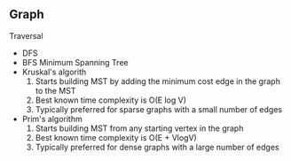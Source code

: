 ## Graph
Traversal
  - DFS
  - BFS
Minimum Spanning Tree
  - Kruskal's algorith
    1. Starts building MST by adding the minimum cost edge in the graph to the MST
    2. Best known time complexity is O(E log V)
    3. Typically preferred for sparse graphs with a small number of edges
  - Prim's algorithm
    1. Starts building MST from any starting vertex in the graph
    2. Best known time complexity is O(E + VlogV)
    3. Typically preferred for dense graphs with a large number of edges
